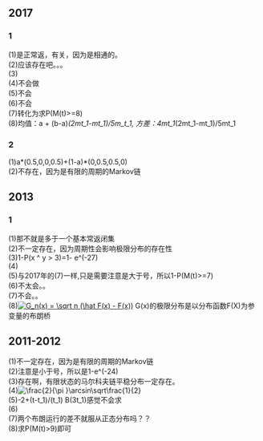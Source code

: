 ## 2017
### 1
(1)是正常返，有关，因为是相通的。<br>
(2)应该存在吧。。。<br>
(3)<br>
(4)不会做<br>
(5)不会<br>
(6)不会<br>
(7)转化为求P(M(t)>=8)<br>
(8)均值：a + (b-a)*(2mt_1-mt_1)/5m_t_1, 方差：4mt_1*(2mt_1-mt_1)/5mt_1<br>
### 2
(1)a*(0.5,0,0,0.5)+(1-a)*(0,0.5,0.5,0) <br>
(2)不存在，因为是有限的周期的Markov链 <br>
## 2013
### 1
(1)那不就是多于一个基本常返闭集<br>
(2)不一定存在，因为周期性会影响极限分布的存在性<br>
(3)1-P(x ^ y > 3)=1- e^(-27)<br>
(4)<br>
(5)与2017年的(7)一样,只是需要注意是大于号，所以1-P(M(t)>=7)<br>
(6)不太会。。<br>
(7)不会。。<br>
(8)<a href="https://www.codecogs.com/eqnedit.php?latex=G_n(x)&space;=&space;\sqrt&space;n&space;(\hat&space;F(x)&space;-&space;F(x))" target="_blank"><img src="https://latex.codecogs.com/gif.latex?G_n(x)&space;=&space;\sqrt&space;n&space;(\hat&space;F(x)&space;-&space;F(x))" title="G_n(x) = \sqrt n (\hat F(x) - F(x))" /></a> G(x)的极限分布是以分布函数F(X)为参变量的布朗桥<br>
## 2011-2012
(1)不一定存在，因为是有限的周期的Markov链 <br>
(2)注意是小于号，所以是1-e^(-24)<br>
(3)存在啊，有限状态的马尔科夫链平稳分布一定存在。<br>
(4)<img src="https://latex.codecogs.com/gif.latex?\frac{2}{\pi&space;}\arcsin\sqrt\frac{1}{2}" title="\frac{2}{\pi }\arcsin\sqrt\frac{1}{2}" /> <br>
(5)-2+(t-t_1)/(t_1)  B(3t_1)感觉不会求 <br>
(6)<br>
(7)两个布朗运行的差不就服从正态分布吗？？<br>
(8)求P(M(t)>9)即可<br>





